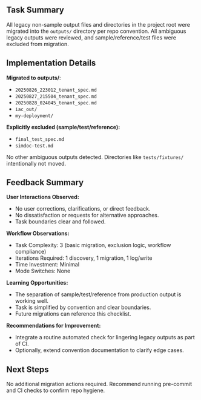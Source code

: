 ## Task Summary
All legacy non-sample output files and directories in the project root were migrated into the `outputs/` directory per repo convention. All ambiguous legacy outputs were reviewed, and sample/reference/test files were excluded from migration.

## Implementation Details
**Migrated to outputs/**:
- `20250826_223012_tenant_spec.md`
- `20250827_215504_tenant_spec.md`
- `20250828_024045_tenant_spec.md`
- `iac_out/`
- `my-deployment/`

**Explicitly excluded (sample/test/reference):**
- `final_test_spec.md`
- `simdoc-test.md`

No other ambiguous outputs detected. Directories like `tests/fixtures/` intentionally not moved.

## Feedback Summary
**User Interactions Observed:**
- No user corrections, clarifications, or direct feedback.
- No dissatisfaction or requests for alternative approaches.
- Task boundaries clear and followed.

**Workflow Observations:**
- Task Complexity: 3 (basic migration, exclusion logic, workflow compliance)
- Iterations Required: 1 discovery, 1 migration, 1 log/write
- Time Investment: Minimal
- Mode Switches: None

**Learning Opportunities:**
- The separation of sample/test/reference from production output is working well.
- Task is simplified by convention and clear boundaries.
- Future migrations can reference this checklist.

**Recommendations for Improvement:**
- Integrate a routine automated check for lingering legacy outputs as part of CI.
- Optionally, extend convention documentation to clarify edge cases.

## Next Steps
No additional migration actions required. Recommend running pre-commit and CI checks to confirm repo hygiene.
